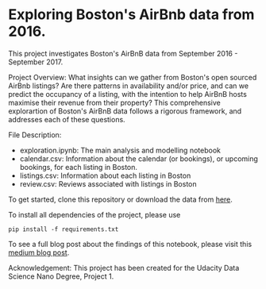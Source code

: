 # Exploring Boston's AirBnb data from 2016.

This project investigates Boston's AirBnB data from September 2016 - September 2017.

Project Overview: What insights can we gather from Boston's open sourced AirBnb listings? Are there patterns in availability and/or price, and can we predict the occupancy of a listing, with the intention to help AirBnB hosts maximise their revenue from their property? This comprehensive explorartion of Boston's AirBnB data follows a rigorous framework, and addresses each of these questions. 

File Description:
- exploration.ipynb: The main analysis and modelling notebook
- calendar.csv: Information about the calendar (or bookings), or upcoming bookings, for each listing in Boston.
- listings.csv: Information about each listing in Boston
- review.csv: Reviews associated with listings in Boston

To get started, clone this repository or download the data from [here](https://www.kaggle.com/datasets/airbnb/boston?resource=download).

To install all dependencies of the project, please use

```pip install -f requirements.txt```

To see a full blog post about the findings of this notebook, please visit this [medium blog post](https://medium.com/@harry.ashby/bostons-airbnbs-an-exploration-8fdf61a7f890).

Acknowledgement: This project has been created for the Udacity Data Science Nano Degree, Project 1. 